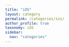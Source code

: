 ```yaml
---
title: "iOS"
layout: category
permalink: /categories/ios/
author_profile: true
taxonomy: iOS
sidebar:
  nav: "categories"
---
```

